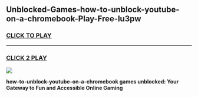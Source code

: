 
## Unblocked-Games-how-to-unblock-youtube-on-a-chromebook-Play-Free-lu3pw
<h3>
<a href="https://premium76.site?title=how-to-unblock-youtube-on-a-chromebook&ref=21A">CLICK TO PLAY</a></h3>
<hr>

<h3>
<a href="https://premium76.site?title=how-to-unblock-youtube-on-a-chromebook&ref=21A">CLICK 2 PLAY</a>
  
</h3>

<a href="https://premium76.site?title=how-to-unblock-youtube-on-a-chromebook&ref=21A"><img src="https://clearcache.store/games.png"></a>


**how-to-unblock-youtube-on-a-chromebook games unblocked: Your Gateway to Fun and Accessible Online Gaming**
